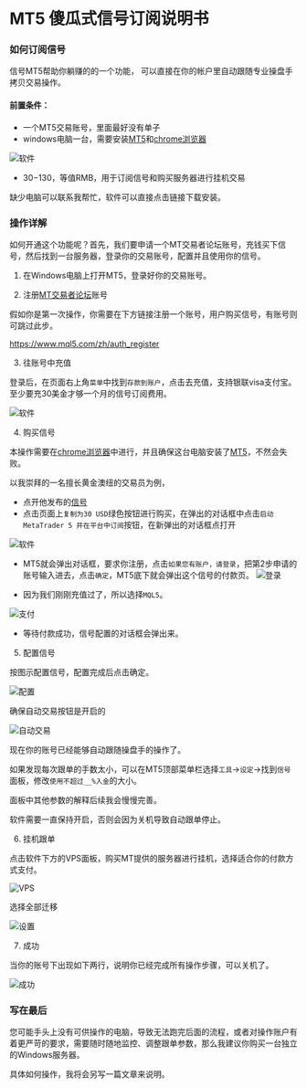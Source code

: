 # MT5 傻瓜式信号订阅说明书

### 如何订阅信号
信号MT5帮助你躺赚的的一个功能， 可以直接在你的帐户里自动跟随专业操盘手 拷贝交易操作。


#### 前置条件：
- 一个MT5交易账号，里面最好没有单子
- windows电脑一台，需要安装[MT5](https://download.mql5.com/cdn/web/international.capital.markets/mt5/icmarkets5setup.exe)和[chrome浏览器](https://www.google.cn/intl/zh-CN/chrome/)

![软件](/image/software.png)
- $30-$130，等值RMB，用于订阅信号和购买服务器进行挂机交易

缺少电脑可以联系我帮忙，软件可以直接点击链接下载安装。

### 操作详解
如何开通这个功能呢？首先，我们要申请一个MT交易者论坛账号，充钱买下信号，然后找到一台服务器，登录你的交易账号，配置并且使用你的信号。

1. 在Windows电脑上打开MT5，登录好你的交易账号。

2. 注册[MT交易者论坛](https://www.mql5.com/zh/auth_register)账号

假如你是第一次操作，你需要在下方链接注册一个账号，用户购买信号，有账号则可跳过此步。

https://www.mql5.com/zh/auth_register

3. 往账号中充值

登录后，在页面右上角`菜单`中找到`存款到账户`，点击去充值，支持银联visa支付宝。
至少要充30美金才够一个月的信号订阅费用。

![软件](/image/deposit.png)

4. 购买信号

本操作需要在[chrome浏览器](https://www.google.cn/intl/zh-CN/chrome/)中进行，并且确保这台电脑安装了[MT5](https://download.mql5.com/cdn/web/international.capital.markets/mt5/icmarkets5setup.exe)，不然会失败。

以我崇拜的一名擅长黄金澳纽的交易员为例，
- 点开他发布的[信号](https://www.mql5.com/zh/signals/676830)
- 点击页面上`复制为30 USD`绿色按钮进行购买，在弹出的对话框中点击`启动MetaTrader 5 并在平台中订阅`按钮，在新弹出的对话框点打开

![软件](/image/subscibe.png)
- MT5就会弹出对话框，要求你注册，点击`如果您有账户，请登录`，把第2步申请的账号输入进去，点击`确定`，MT5底下就会弹出这个信号的付款页。
![登录](/image/signin.png)

- 因为我们刚刚充值过了，所以选择`MQL5`。

![支付](/image/pay.png)
- 等待付款成功，信号配置的对话框会弹出来。

5. 配置信号

按图示配置信号，配置完成后点击确定。

![配置](/image/config.png)

确保自动交易按钮是开启的

![自动交易](/image/auto.png)

现在你的账号已经能够自动跟随操盘手的操作了。

如果发现每次跟单的手数太小，可以在MT5顶部菜单栏选择`工具`->`设定`->找到`信号`面板，修改`使用不超过__%入金`的大小。 

面板中其他参数的解释后续我会慢慢完善。

软件需要一直保持开启，否则会因为关机导致自动跟单停止。

6. 挂机跟单

点击软件下方的VPS面板，购买MT提供的服务器进行挂机，选择适合你的付款方式支付。

![VPS](/image/vps.png)

选择全部迁移

![设置](/image/vps_setting.png)

7. 成功

当你的账号下出现如下两行，说明你已经完成所有操作步骤，可以关机了。

![成功](/image/done.png)



### 写在最后

您可能手头上没有可供操作的电脑，导致无法跑完后面的流程，或者对操作账户有着更严苛的要求，需要随时随地监控、调整跟单参数，那么我建议你购买一台独立的Windows服务器。

具体如何操作，我将会另写一篇文章来说明。



